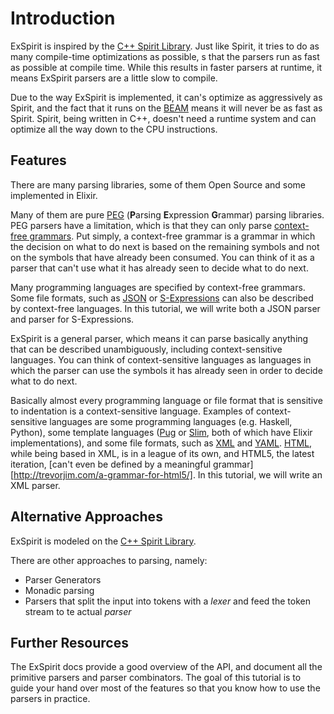 # Introduction

ExSpirit is inspired by the [C++ Spirit Library](CppSpirit).
Just like Spirit, it tries to do as many compile-time optimizations as possible, s that the parsers run as fast as possible at compile time.
While this results in faster parsers at runtime, it means ExSpirit parsers are a little slow to compile.

Due to the way ExSpirit is implemented, it can's optimize as aggressively as Spirit, and the fact that it runs on the [BEAM](BEAM) means it will never be as fast as Spirit.
Spirit, being written in C++, doesn't need a runtime system and can optimize all the way down to the CPU instructions.

## Features

There are many parsing libraries, some of them Open Source and some implemented in Elixir.

Many of them are pure [PEG][PEG] (**P**arsing **E**xpression **G**rammar) parsing libraries.
PEG parsers have a limitation, which is that they can only parse [context-free grammars][CFG].
Put simply, a context-free grammar is a grammar in which the decision on what to do next is based on the remaining symbols and not on the symbols that have already been consumed.
You can think of it as a parser that can't use what it has already seen to decide what to do next.

[PEG]: https://en.wikipedia.org/wiki/Parsing_expression_grammar
[CFG]: https://en.wikipedia.org/wiki/Context-free_grammar

Many programming languages are specified by context-free grammars.
Some file formats, such as [JSON][JSON] or [S-Expressions][SExpr] can also be described by context-free languages.
In this tutorial, we will write both a JSON parser and parser for S-Expressions.

[JSON]: https://en.wikipedia.org/wiki/JSON
[SExpr]: https://en.wikipedia.org/wiki/S-expression

ExSpirit is a general parser, which means it can parse basically anything that can be described unambiguously, including context-sensitive languages.
You can think of context-sensitive languages as languages in which the parser can use the symbols it has already seen in order to decide what to do next.

Basically almost every programming language or file format that is sensitive to indentation is a context-sensitive language.
Examples of context-sensitive languages are some programming languages (e.g. Haskell, Python), some template languages ([Pug][Pug] or [Slim][Slim], both of which have Elixir implementations), and some file formats, such as [XML][XML] and [YAML][XML].
[HTML][HTML], while being based in XML, is in a league of its own, and HTML5, the latest iteration, [can't even be defined by a meaningful grammar][http://trevorjim.com/a-grammar-for-html5/].
In this tutorial, we will write an XML parser.

## Alternative Approaches

ExSpirit is modeled on the [C++ Spirit Library](CppSpirit).

There are other approaches to parsing, namely:

  * Parser Generators
  * Monadic parsing
  * Parsers that split the input into tokens with a *lexer* and feed the token stream to te actual *parser*

## Further Resources

The ExSpirit docs provide a good overview of the API, and document all the primitive parsers and parser combinators.
The goal of this tutorial is to guide your hand over most of the features so that you know how to use the parsers in practice.

[Pug]: https://pugjs.org/api/getting-started.html
[Slim]: http://slim-lang.com/
[Haskell]: https://www.haskell.org/
[Python]: https://www.python.org/
[XML]: https://en.wikipedia.org/wiki/XML
[YAML]: https://en.wikipedia.org/wiki/YAML
[HTML]: https://en.wikipedia.org/wiki/HTML
[CppSpirit]: http://www.boost.org/doc/libs/1_65_1/libs/spirit/doc/html/index.html